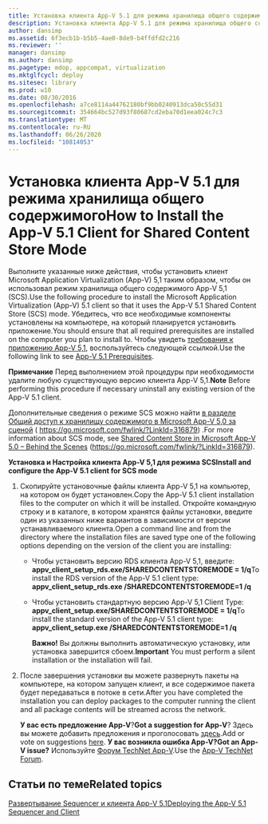```yaml
---
title: Установка клиента App-V 5.1 для режима хранилища общего содержимого
description: Установка клиента App-V 5.1 для режима хранилища общего содержимого
author: dansimp
ms.assetid: 6f3ecb1b-b5b5-4ae0-8de9-b4ffdfd2c216
ms.reviewer: ''
manager: dansimp
ms.author: dansimp
ms.pagetype: mdop, appcompat, virtualization
ms.mktglfcycl: deploy
ms.sitesec: library
ms.prod: w10
ms.date: 08/30/2016
ms.openlocfilehash: a7ce8114a44762180bf9bb0240913dca50c55d31
ms.sourcegitcommit: 354664bc527d93f80687cd2eba70d1eea024c7c3
ms.translationtype: MT
ms.contentlocale: ru-RU
ms.lasthandoff: 06/26/2020
ms.locfileid: "10814053"
---
```

# <span data-ttu-id="e6914-103">Установка клиента App-V 5.1 для режима хранилища общего содержимого</span><span class="sxs-lookup"><span data-stu-id="e6914-103">How to Install the App-V 5.1 Client for Shared Content Store Mode</span></span>


<span data-ttu-id="e6914-104">Выполните указанные ниже действия, чтобы установить клиент Microsoft Application Virtualization (App-V) 5,1 таким образом, чтобы он использовал режим хранилища общего содержимого App-V 5,1 (SCS).</span><span class="sxs-lookup"><span data-stu-id="e6914-104">Use the following procedure to install the Microsoft Application Virtualization (App-V) 5.1 client so that it uses the App-V 5.1 Shared Content Store (SCS) mode.</span></span> <span data-ttu-id="e6914-105">Убедитесь, что все необходимые компоненты установлены на компьютере, на который планируется установить приложение.</span><span class="sxs-lookup"><span data-stu-id="e6914-105">You should ensure that all required prerequisites are installed on the computer you plan to install to.</span></span> <span data-ttu-id="e6914-106">Чтобы увидеть [требования к приложению App-V 5,1](app-v-51-prerequisites.md), воспользуйтесь следующей ссылкой.</span><span class="sxs-lookup"><span data-stu-id="e6914-106">Use the following link to see [App-V 5.1 Prerequisites](app-v-51-prerequisites.md).</span></span>

<span data-ttu-id="e6914-107">**Примечание**  Перед выполнением этой процедуры при необходимости удалите любую существующую версию клиента App-V 5,1.</span><span class="sxs-lookup"><span data-stu-id="e6914-107">**Note** Before performing this procedure if necessary uninstall any existing version of the App-V 5.1 client.</span></span>

 

<span data-ttu-id="e6914-108">Дополнительные сведения о режиме SCS можно найти [в разделе Общий доступ к хранилищу содержимого в Microsoft App-V 5,0 за сценой](https://go.microsoft.com/fwlink/?LinkId=316879) ( https://go.microsoft.com/fwlink/?LinkId=316879) .</span><span class="sxs-lookup"><span data-stu-id="e6914-108">For more information about SCS mode, see [Shared Content Store in Microsoft App-V 5.0 – Behind the Scenes](https://go.microsoft.com/fwlink/?LinkId=316879) (https://go.microsoft.com/fwlink/?LinkId=316879).</span></span>

**<span data-ttu-id="e6914-109">Установка и Настройка клиента App-V 5,1 для режима SCS</span><span class="sxs-lookup"><span data-stu-id="e6914-109">Install and configure the App-V 5.1 client for SCS mode</span></span>**

1.  <span data-ttu-id="e6914-110">Скопируйте установочные файлы клиента App-V 5,1 на компьютер, на котором он будет установлен.</span><span class="sxs-lookup"><span data-stu-id="e6914-110">Copy the App-V 5.1 client installation files to the computer on which it will be installed.</span></span> <span data-ttu-id="e6914-111">Откройте командную строку и в каталоге, в котором хранятся файлы установки, введите один из указанных ниже вариантов в зависимости от версии устанавливаемого клиента.</span><span class="sxs-lookup"><span data-stu-id="e6914-111">Open a command line and from the directory where the installation files are saved type one of the following options depending on the version of the client you are installing:</span></span>

    -   <span data-ttu-id="e6914-112">Чтобы установить версию RDS клиента App-V 5,1, введите: **appv\_client\_setup\_rds.exe/SHAREDCONTENTSTOREMODE = 1/q**</span><span class="sxs-lookup"><span data-stu-id="e6914-112">To install the RDS version of the App-V 5.1 client type: **appv\_client\_setup\_rds.exe /SHAREDCONTENTSTOREMODE=1 /q**</span></span>

    -   <span data-ttu-id="e6914-113">Чтобы установить стандартную версию App-V 5,1 Client Type: **appv\_client\_setup.exe/SHAREDCONTENTSTOREMODE = 1/q**</span><span class="sxs-lookup"><span data-stu-id="e6914-113">To install the standard version of the App-V 5.1 client type: **appv\_client\_setup.exe /SHAREDCONTENTSTOREMODE=1 /q**</span></span>

        <span data-ttu-id="e6914-114">**Важно!**  Вы должны выполнить автоматическую установку, или установка завершится сбоем.</span><span class="sxs-lookup"><span data-stu-id="e6914-114">**Important** You must perform a silent installation or the installation will fail.</span></span>

         

2.  <span data-ttu-id="e6914-115">После завершения установки вы можете развернуть пакеты на компьютере, на котором запущен клиент, и все содержимое пакета будет передаваться в потоке в сети.</span><span class="sxs-lookup"><span data-stu-id="e6914-115">After you have completed the installation you can deploy packages to the computer running the client and all package contents will be streamed across the network.</span></span>

    <span data-ttu-id="e6914-116">**У вас есть предложение App-V**?</span><span class="sxs-lookup"><span data-stu-id="e6914-116">**Got a suggestion for App-V**?</span></span> <span data-ttu-id="e6914-117">Здесь вы можете добавить предложения и проголосовать [здесь](http://appv.uservoice.com/forums/280448-microsoft-application-virtualization).</span><span class="sxs-lookup"><span data-stu-id="e6914-117">Add or vote on suggestions [here](http://appv.uservoice.com/forums/280448-microsoft-application-virtualization).</span></span> **<span data-ttu-id="e6914-118">У вас возникла ошибка App-V?</span><span class="sxs-lookup"><span data-stu-id="e6914-118">Got an App-V issue?</span></span>** <span data-ttu-id="e6914-119">Используйте [Форум TechNet App-V](https://social.technet.microsoft.com/Forums/home?forum=mdopappv).</span><span class="sxs-lookup"><span data-stu-id="e6914-119">Use the [App-V TechNet Forum](https://social.technet.microsoft.com/Forums/home?forum=mdopappv).</span></span>

## <span data-ttu-id="e6914-120">Статьи по теме</span><span class="sxs-lookup"><span data-stu-id="e6914-120">Related topics</span></span>


[<span data-ttu-id="e6914-121">Развертывание Sequencer и клиента App-V 5.1</span><span class="sxs-lookup"><span data-stu-id="e6914-121">Deploying the App-V 5.1 Sequencer and Client</span></span>](deploying-the-app-v-51-sequencer-and-client.md)

 

 






